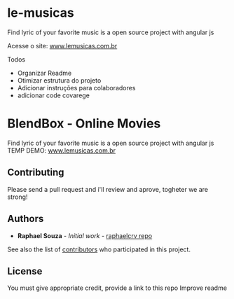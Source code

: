 # le-musicas
Find lyric of your favorite music is a open source project with angular js

Acesse o site: www.lemusicas.com.br


Todos
- Organizar Readme
- Otimizar estrutura do projeto 
- Adicionar instruções para colaboradores
- adicionar code covarege

# BlendBox - Online Movies<br/>
Find lyric of your favorite music is a open source project with angular js
TEMP DEMO: www.lemusicas.com.br

<h2>Contributing</h2>
Please send a pull request and i'll review and aprove, togheter we are strong!

## Authors

* **Raphael Souza** - *Initial work* - [raphaelcrv repo](https://github.com/raphaelcrv)

See also the list of [contributors](https://github.com/raphaelcrv/vagrant-php-mysql-box/edit/Readme-Update/CONTRIBUTING.md) who participated in this project.

## License

You must give appropriate credit, provide a link to this repo
Improve readme
